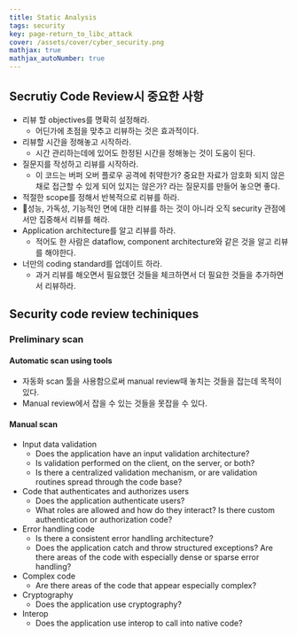```yaml
---
title: Static Analysis
tags: security
key: page-return_to_libc_attack
cover: /assets/cover/cyber_security.png
mathjax: true
mathjax_autoNumber: true
---
```


## Secrutiy Code Review시 중요한 사항

* 리뷰 할 objectives를 명확히 설정해라.
    * 어딘가에 초점을 맞추고 리뷰하는 것은 효과적이다.  
* 리뷰할 시간을 정해놓고 시작하라.
    * 시간 관리하는데에 있어도 한정된 시간을 정해놓는 것이 도움이 된다.
* 질문지를 작성하고 리뷰를 시작하라.
    * 이 코드는 버퍼 오버 플로우 공격에 취약한가? 중요한 자료가 암호화 되지 않은채로 접근할 수 있게 되어 있지는 않은가? 라는 질문지를 만들어 놓으면 좋다.
* 적절한 scope를 정해서 반복적으로 리뷰를 하라.
* 성능, 가독성, 기능적인 면에 대한 리뷰를 하는 것이 아니라 오직 security 관점에서만 집중해서 리뷰를 해라.
* Application architecture를 알고 리뷰를 하라.
    * 적어도 한 사람은 dataflow, component architecture와 같은 것을 알고 리뷰를 해야한다.
* 너만의 coding standard를 업데이트 하라.
    * 과거 리뷰를 해오면서 필요했던 것들을 체크하면서 더 필요한 것들을 추가하면서 리뷰하라.

## Security code review techiniques

### Preliminary scan

#### Automatic scan using tools
* 자동화 scan 툴을 사용함으로써 manual review때 놓치는 것들을 잡는데 목적이 있다.
* Manual review에서 잡을 수 있는 것들을 못잡을 수 있다.

#### Manual scan
* Input data validation
    * Does the application have an input validation architecture? 
    * Is validation performed on the client, on the server, or both? 
    * Is there a centralized validation mechanism, or are validation routines spread through the code base?
* Code that authenticates and authorizes users
    * Does the application authenticate users? 
    * What roles are allowed and how do they interact? Is there custom authentication or authorization code?
* Error handling code 
    * Is there a consistent error handling architecture? 
    * Does the application catch and throw structured exceptions? Are there areas of the code with especially dense or sparse error handling?
* Complex code
    * Are there areas of the code that appear especially complex?
* Cryptography
    * Does the application use cryptography?
* Interop 
    * Does the application use interop to call into native code?

### 